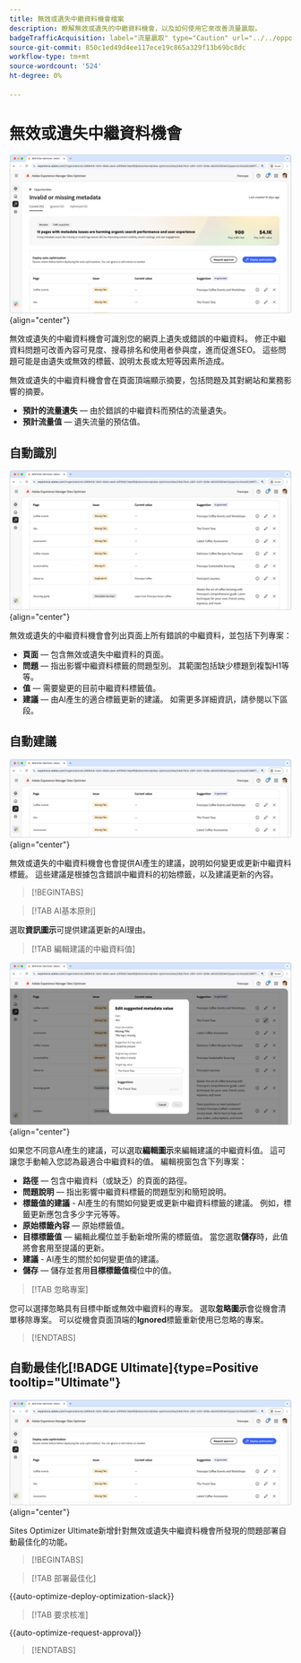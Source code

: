 ```yaml
---
title: 無效或遺失中繼資料機會檔案
description: 瞭解無效或遺失的中繼資料機會，以及如何使用它來改善流量贏取。
badgeTrafficAcquisition: label="流量贏取" type="Caution" url="../../opportunity-types/traffic-acquisition.md" tooltip="流量贏取"
source-git-commit: 850c1ed49d4ee117ece19c865a329f13b69bc8dc
workflow-type: tm+mt
source-wordcount: '524'
ht-degree: 0%

---
```



# 無效或遺失中繼資料機會

![無效或遺失中繼資料機會](./assets/missing-or-invalid-metadata/hero.png){align="center"}

無效或遺失的中繼資料機會可識別您的網頁上遺失或錯誤的中繼資料。 修正中繼資料問題可改善內容可見度、搜尋排名和使用者參與度，進而促進SEO。 這些問題可能是由遺失或無效的標籤、說明太長或太短等因素所造成。

無效或遺失的中繼資料機會會在頁面頂端顯示摘要，包括問題及其對網站和業務影響的摘要。

* **預計的流量遺失** — 由於錯誤的中繼資料而預估的流量遺失。
* **預計流量值** — 遺失流量的預估值。

## 自動識別

![自動識別無效或遺失的中繼資料](./assets/missing-or-invalid-metadata/auto-identify.png){align="center"}

無效或遺失的中繼資料機會會列出頁面上所有錯誤的中繼資料，並包括下列專案：

* **頁面** — 包含無效或遺失中繼資料的頁面。
* **問題** — 指出影響中繼資料標籤的問題型別。 其範圍包括缺少標題到複製H1等等。
* **值** — 需要變更的目前中繼資料標籤值。
* **建議** — 由AI產生的適合標籤更新的建議。 如需更多詳細資訊，請參閱以下區段。

## 自動建議

![自動建議無效或遺失的中繼資料](./assets/missing-or-invalid-metadata/auto-suggest.png){align="center"}

無效或遺失的中繼資料機會也會提供AI產生的建議，說明如何變更或更新中繼資料標籤。 這些建議是根據包含錯誤中繼資料的初始標籤，以及建議更新的內容。

>[!BEGINTABS]

>[!TAB AI基本原則]

選取&#x200B;**資訊圖示**&#x200B;可提供建議更新的AI理由。

>[!TAB 編輯建議的中繼資料值]

![編輯建議的中繼資料無效或遺失](./assets/missing-or-invalid-metadata/edit-suggested-metadata-value.png){align="center"}

如果您不同意AI產生的建議，可以選取&#x200B;**編輯圖示**&#x200B;來編輯建議的中繼資料值。 這可讓您手動輸入您認為最適合中繼資料的值。 編輯視窗包含下列專案：

* **路徑** — 包含中繼資料（或缺乏）的頁面的路徑。
* **問題說明** — 指出影響中繼資料標籤的問題型別和簡短說明。
* **標籤值的建議** - AI產生的有關如何變更或更新中繼資料標籤的建議。 例如，標籤更新應包含多少字元等等。
* **原始標籤內容** — 原始標籤值。
* **目標標籤值** — 編輯此欄位並手動新增所需的標籤值。 當您選取&#x200B;**儲存**&#x200B;時，此值將會套用至提議的更新。
* **建議** - AI產生的關於如何變更值的建議。
* **儲存** — 儲存並套用&#x200B;**目標標籤值**&#x200B;欄位中的值。

>[!TAB 忽略專案]

您可以選擇忽略具有目標中斷或無效中繼資料的專案。 選取&#x200B;**忽略圖示**&#x200B;會從機會清單移除專案。 可以從機會頁面頂端的&#x200B;**Ignored**&#x200B;標籤重新使用已忽略的專案。

>[!ENDTABS]

## 自動最佳化[!BADGE Ultimate]{type=Positive tooltip="Ultimate"}


![自動最佳化建議的中繼資料無效或遺失](./assets/missing-or-invalid-metadata/auto-optimize.png){align="center"}

Sites Optimizer Ultimate新增針對無效或遺失中繼資料機會所發現的問題部署自動最佳化的功能。<!--- TBD-need more in-depth and opportunity specific information here. What does the auto-optimization do?-->

>[!BEGINTABS]

>[!TAB 部署最佳化]

{{auto-optimize-deploy-optimization-slack}}

>[!TAB 要求核准]

{{auto-optimize-request-approval}}

>[!ENDTABS]
